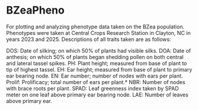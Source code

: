 # BZeaPheno
For plotting and analyzing phenotype data taken on the BZea population. Phenotypes were taken at Central Crops Research Station in Clayton, NC in years 2023 and 2025. 
Descriptions of all traits taken are as follows: 

DOS:	Date of silking; on which 50% of plants had visible silks.
DOA:	Date of anthesis; on which 50% of plants began shedding pollen on both central and lateral tassel spikes.
PH:	Plant height; measured from base of plant to tip of highest tassel.
EH:	Ear height; measured from base of plant to primary ear bearing node.
EN:	Ear number; number of nodes with ears per plant.
Prolif:	Prolificacy; total number of ears per plant.*
NBR:	Number of nodes with brace roots per plant.
SPAD:	Leaf greenness index taken by SPAD meter on one leaf above primary ear bearing node.
LAE:	Number of leaves above primary ear.

